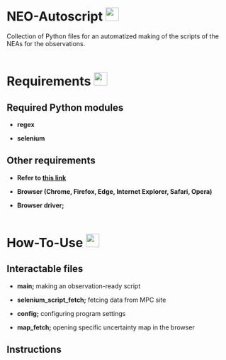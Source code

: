 # NEO-Autoscript <img src='https://image.flaticon.com/icons/png/512/547/547436.png' width='30'/>

Collection of Python files for an automatized making of the scripts of the NEAs for the observations.  
&nbsp;

# Requirements <img src='https://image.flaticon.com/icons/png/512/4295/4295919.png' width='30'/>

## Required Python modules

- **regex**

- **selenium**

## Other requirements

- **Refer to [this link](https://www.selenium.dev/documentation/getting_started/installing_browser_drivers/)**

- **Browser (Chrome, Firefox, Edge, Internet Explorer, Safari, Opera)**
- **Browser driver;**
  &nbsp;  
  &nbsp;

# How-To-Use <img src='https://image.flaticon.com/icons/png/512/1321/1321639.png' width='30'/>

## Interactable files

- **main;** making an observation-ready script

- **selenium_script_fetch;** fetcing data from MPC site
- **config;** configuring program settings
- **map_fetch;** opening specific uncertainty map in the browser

## Instructions
